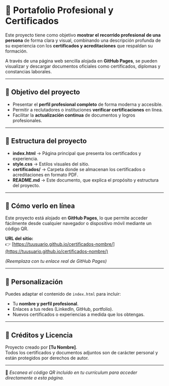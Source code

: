# 🌟 Portafolio Profesional y Certificados

Este proyecto tiene como objetivo **mostrar el recorrido profesional de una persona** de forma clara y visual, combinando una descripción profunda de su experiencia con los **certificados y acreditaciones** que respaldan su formación.

A través de una página web sencilla alojada en **GitHub Pages**, se pueden visualizar y descargar documentos oficiales como certificados, diplomas y constancias laborales.

---

## 🎯 Objetivo del proyecto

- Presentar el **perfil profesional completo** de forma moderna y accesible.  
- Permitir a reclutadores o instituciones **verificar certificaciones** en línea.  
- Facilitar la **actualización continua** de documentos y logros profesionales.  

---

## 🧱 Estructura del proyecto


- **index.html** → Página principal que presenta los certificados y experiencia.  
- **style.css** → Estilos visuales del sitio.  
- **certificados/** → Carpeta donde se almacenan los certificados o acreditaciones en formato PDF.  
- **README.md** → Este documento, que explica el propósito y estructura del proyecto.

---

## 🚀 Cómo verlo en línea

Este proyecto está alojado en **GitHub Pages**, lo que permite acceder fácilmente desde cualquier navegador o dispositivo móvil mediante un código QR.

**URL del sitio:**  
👉 [https://tuusuario.github.io/certificados-nombre/](https://tuusuario.github.io/certificados-nombre/)

*(Reemplaza con tu enlace real de GitHub Pages)*

---

## 🧩 Personalización

Puedes adaptar el contenido de `index.html` para incluir:
- Tu **nombre y perfil profesional**.  
- Enlaces a tus redes (LinkedIn, GitHub, portfolio).  
- Nuevos certificados o experiencias a medida que los obtengas.

---

## 📄 Créditos y Licencia

Proyecto creado por **[Tu Nombre]**.  
Todos los certificados y documentos adjuntos son de carácter personal y están protegidos por derechos de autor.

---

📎 *Escanea el código QR incluido en tu currículum para acceder directamente a esta página.*
